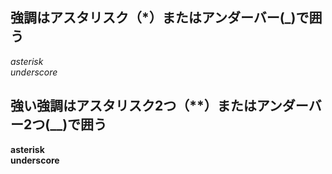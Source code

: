 強調はアスタリスク（*）またはアンダーバー(_)で囲う
------------
*asterisk*  
_underscore_

強い強調はアスタリスク2つ（**）またはアンダーバー2つ(__)で囲う
------------
**asterisk**  
__underscore__
